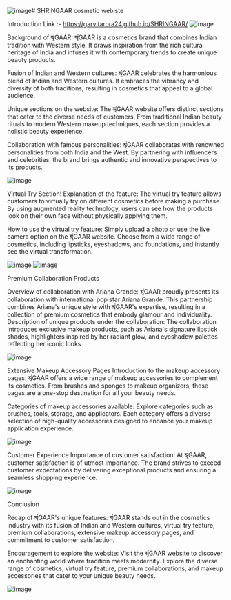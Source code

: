 ![image](https://github.com/garvitarora24/SHRINGAAR/assets/96050366/fdd8cc0e-bfcc-4731-93cb-f680e955533d)# SHRINGAAR
cosmetic webiste

Introduction
Link :- https://garvitarora24.github.io/SHRINGAAR/
![image](https://github.com/garvitarora24/SHRINGAAR/assets/96050366/1cb08486-3c0d-4074-b25c-070e1f59a267)



Background of श्रृंGAAR: श्रृंGAAR is a cosmetics brand that combines Indian tradition with Western style.
It draws inspiration from the rich cultural heritage of India and infuses it with contemporary trends to create unique beauty products.

Fusion of Indian and Western cultures: श्रृंGAAR celebrates the harmonious blend of Indian and Western cultures. 
It embraces the vibrancy and diversity of both traditions, resulting in cosmetics that appeal to a global audience.


Unique sections on the website: The श्रृंGAAR website offers distinct sections that cater to the diverse needs of customers.
From traditional Indian beauty rituals to modern Western makeup techniques, each section provides a holistic beauty experience.

Collaboration with famous personalities: श्रृंGAAR collaborates with renowned personalities from both India and the West.
By partnering with influencers and celebrities, the brand brings authentic and innovative perspectives to its products.

![image](https://github.com/garvitarora24/SHRINGAAR/assets/96050366/c4f754b1-80b8-4454-b3fa-2333c0983c68)

Virtual Try Section!
Explanation of the feature: The virtual try feature allows customers to virtually try on different cosmetics before making a purchase.
By using augmented reality technology, users can see how the products look on their own face without physically applying them.

How to use the virtual try feature: Simply upload a photo or use the live camera option on the श्रृंGAAR website.
Choose from a wide range of cosmetics, including lipsticks, eyeshadows, and foundations, and instantly see the virtual transformation.


![image](https://github.com/garvitarora24/SHRINGAAR/assets/96050366/e708d010-cd64-4c34-8a1c-9ff8ae59388f)
![image](https://github.com/garvitarora24/SHRINGAAR/assets/96050366/4ce51ec5-2aca-44ca-87f6-fa76e769b43d)


  Premium Collaboration Products

Overview of collaboration with Ariana Grande: श्रृंGAAR proudly presents its collaboration with international pop star Ariana Grande.
This partnership combines Ariana's unique style with श्रृंGAAR's expertise, resulting in a collection of premium cosmetics that embody glamour and individuality.
Description of unique products under the collaboration: The collaboration introduces exclusive makeup products, such as Ariana's signature lipstick shades,
 highlighters inspired by her radiant glow, and eyeshadow palettes reflecting her iconic looks

![image](https://github.com/garvitarora24/SHRINGAAR/assets/96050366/3ba67116-5ea3-46fd-a01b-683f45c526e6)

Extensive Makeup Accessory Pages
Introduction to the makeup accessory pages: श्रृंGAAR offers a wide range of makeup accessories to complement its cosmetics. 
From brushes and sponges to makeup organizers, these pages are a one-stop destination for all your beauty needs.

Categories of makeup accessories available: Explore categories such as brushes, tools, storage, and applicators.
Each category offers a diverse selection of high-quality accessories designed to enhance your makeup application experience.

![image](https://github.com/garvitarora24/SHRINGAAR/assets/96050366/f3d64f42-849d-4282-8d3d-2a9ca6d2bf3f)



Customer Experience
Importance of customer satisfaction: At श्रृंGAAR, customer satisfaction is of utmost importance. The brand strives to exceed 
customer expectations by delivering exceptional products and ensuring a seamless shopping experience.

![image](https://github.com/garvitarora24/SHRINGAAR/assets/96050366/24e0d4ae-dcfa-444a-894a-bb6d668e42ab)


  Conclusion

  Recap of श्रृंGAAR's unique features: श्रृंGAAR stands out in the cosmetics industry with its fusion of Indian and Western cultures,
  virtual try feature, premium collaborations, extensive makeup accessory pages, and commitment to customer satisfaction.

Encouragement to explore the website: Visit the श्रृंGAAR website to discover an enchanting world where tradition meets modernity. 
Explore the diverse range of cosmetics, virtual try feature, premium collaborations, and makeup accessories that cater to your unique beauty needs.


![image](https://github.com/garvitarora24/SHRINGAAR/assets/96050366/57a3658b-58fb-49b7-a807-f2cdfa31136d)



















